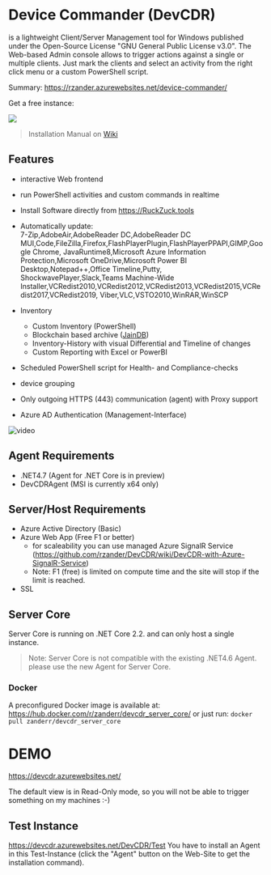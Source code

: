 # Device Commander (DevCDR)
is a lightweight Client/Server Management tool for Windows published under the Open-Source License "GNU General Public License v3.0".
The Web-based Admin console allows to trigger actions against a single or multiple clients. Just mark the clients and select an activity from the right click menu or a custom PowerShell script.

Summary: https://rzander.azurewebsites.net/device-commander/

Get a free instance:

<a href="https://azuredeploy.net/?repository=https://github.com/rzander/devcdr/tree/ServerCore21" target="_blank">
    <img src="http://azuredeploy.net/deploybutton.png"/>
</a>

> Installation Manual on [Wiki](https://github.com/rzander/DevCDR/wiki/Deploy-to-Azure)

## Features
* interactive Web frontend 
* run PowerShell activities and custom commands in realtime
* Install Software directly from https://RuckZuck.tools
 * Automatically update:  
7-Zip,AdobeAir,AdobeReader DC,AdobeReader DC MUI,Code,FileZilla,Firefox,FlashPlayerPlugin,FlashPlayerPPAPI,GIMP,Google Chrome,	JavaRuntime8,Microsoft Azure Information Protection,Microsoft OneDrive,Microsoft Power BI Desktop,Notepad++,Office Timeline,Putty,	ShockwavePlayer,Slack,Teams Machine-Wide Installer,VCRedist2010,VCRedist2012,VCRedist2013,VCRedist2015,VCRedist2017,VCRedist2019,	Viber,VLC,VSTO2010,WinRAR,WinSCP
 
* Inventory
  * Custom Inventory (PowerShell)
  * Blockchain based archive ([JainDB](https://github.com/rzander/jaindb))
  * Inventory-History with visual Differential and Timeline of changes
  * Custom Reporting with Excel or PowerBI
* Scheduled PowerShell script for Health- and Compliance-checks
* device grouping
* Only outgoing HTTPS (443) communication (agent) with Proxy support
* Azure AD Authentication (Management-Interface)

![video](https://rzander.azurewebsites.net/content/images/2018/07/devcdr.gif)

## Agent Requirements
* .NET4.7 (Agent for .NET Core is in preview)
* DevCDRAgent (MSI is currently x64 only)

## Server/Host Requirements
* Azure Active Directory (Basic)
* Azure Web App (Free F1 or better)
   * for scaleability you can use managed Azure SignalR Service (https://github.com/rzander/DevCDR/wiki/DevCDR-with-Azure-SignalR-Service)
   * Note: F1 (free) is limited on compute time and the site will stop if the limit is reached.
* SSL

## Server Core
Server Core is running on .NET Core 2.2. and can only host a single instance.
> Note: Server Core is not compatible with the existing .NET4.6 Agent. please use the new Agent for Server Core.

### Docker
A preconfigured Docker image is available at: https://hub.docker.com/r/zanderr/devcdr_server_core/
or just run:
`docker pull zanderr/devcdr_server_core`

# DEMO
https://devcdr.azurewebsites.net/ 

The default view is in Read-Only mode, so you will not be able to trigger something on my machines :-)
## Test Instance
https://devcdr.azurewebsites.net/DevCDR/Test
You have to install an Agent in this Test-Instance (click the "Agent" button on the Web-Site to get the installation command).

